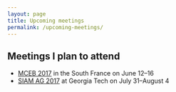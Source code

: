```yaml
---
layout: page
title: Upcoming meetings
permalink: /upcoming-meetings/
---
```


## Meetings I plan to attend
- [MCEB 2017](http://www.lirmm.fr/mceb2017/) in the South France on June 12–16
- [SIAM AG 2017](https://www.siam.org/meetings/ag17/) at Georgia Tech on July 31–August 4
